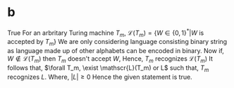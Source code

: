 

<!-- ![TM](../../img/Assignment/A4/t_m_sets.png) -->
# b

True
For an arbritary Turing machine $T_m$, $\mathscr{L}(T_m) = \{W \in \{0, 1\}^* | W$ is accepted by $T_m\}$
We are only considering language consisting binary string as language made up of other alphabets can be encoded in binary.
Now if, $W \notin \mathscr{L}(T_m)$ then $T_m$ doesn't accept $W$, 
Hence, $T_m$ recognizes $\mathscr{L}(T_m)$
It follows that, $\forall T_m, \exist \mathscr{L}(T_m) or L$ such that, $T_m$ recognizes $L$.
Where, $|L|\geq 0$
Hence the given statement is true.